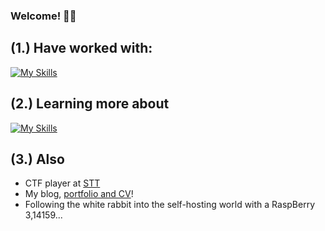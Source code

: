 ### Welcome! 👨‍💻

## (1.) Have worked with:
[![My Skills](https://skillicons.dev/icons?i=c,java,py,bash,docker,azure,ansible,postgresql,flask,html,js,css)](https://skillicons.dev)

## (2.) Learning more about
[![My Skills](https://skillicons.dev/icons?i=python,flask,react,postman,tensorflow,raspberrypi)](https://skillicons.dev) <br />

## (3.) Also
- CTF player at <a href="https://sectt.github.io/">STT</a>
- My blog, <a href="https://axelamc.com">portfolio and CV</a>!
- Following the white rabbit into the self-hosting world with a RaspBerry 3,14159...
